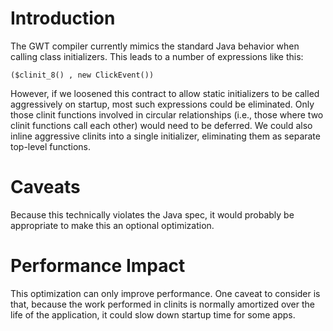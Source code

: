 # Introduction

The GWT compiler currently mimics the standard Java behavior when calling class initializers. This leads to a number of expressions like this:

```
($clinit_8() , new ClickEvent())
```

However, if we loosened this contract to allow static initializers to be called aggressively on startup, most such expressions could be eliminated. Only those clinit functions involved in circular relationships (i.e., those where two clinit functions call each other) would need to be deferred. We could also inline aggressive clinits into a single initializer, eliminating them as separate top-level functions.

# Caveats

Because this technically violates the Java spec, it would probably be appropriate to make this an optional optimization.

# Performance Impact

This optimization can only improve performance. One caveat to consider is that, because the work performed in clinits is normally amortized over the life of the application, it could slow down startup time for some apps.